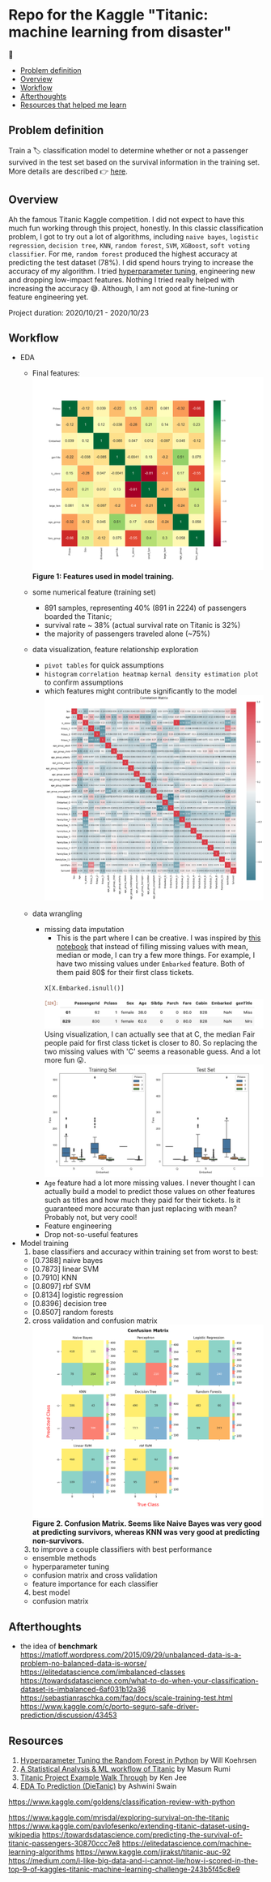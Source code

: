 # Repo for the Kaggle "Titanic: machine learning from disaster"


:open_book:
- [Problem definition](#0)
- [Overview](#1)
- [Workflow](#2)
- [Afterthoughts](#3)
- [Resources that helped me learn](#4)

## Problem definition <a id="0"></a>
Train a :label: classification model to determine whether or not a passenger survived in the test set based on the survival information in the training set. More details are described :point_right: [here](https://www.kaggle.com/c/titanic).

## Overview <a id="1"></a>
Ah the famous Titanic Kaggle competition. I did not expect to have this much fun working through this project, honestly. In this classic classification problem, I got to try out a lot of algorithms, including `naive bayes`, `logistic regression`, `decision tree`, `KNN`, `random forest`, `SVM`, `XGBoost`, `soft voting classifier`. For me, `random forest` produced the highest accuracy at predicting the test dataset (78%). I did spend hours trying to increase the accuracy of my algorithm. I tried [hyperparameter tuning][1], engineering new and dropping low-impact features. Nothing I tried really helped with increasing the accuracy :sweat_smile:. Although, I am not good at fine-tuning or feature engineering yet.

Project duration: 2020/10/21 - 2020/10/23

## Workflow <a id="2"></a>
- EDA
  - Final features:
  ![](https://github.com/zhangyang2017/kaggle-Titanic/blob/master/figures/allFeatures.png)
     **Figure 1: Features used in model training.**

  - some numerical feature (training set)
    - 891 samples, representing 40% (891 in 2224) of passengers boarded the Titanic;
    - survival rate ~ 38% (actual survival rate on Titanic is 32%)
    - the majority of passengers traveled alone (~75%)
  - data visualization, feature relationship exploration
    - `pivot tables` for quick assumptions
    - `histogram` `correlation heatmap` `kernal density estimation plot` to confirm assumptions
    - which features might contribute significantly to the model
      ![after some feature engineering](https://github.com/zhangyang2017/kaggle-Titanic/blob/master/all_fetures.png)
  - data wrangling
    - missing data imputation
      - This is the part where I can be creative. I was inspired by [this notebook][2] that instead of filling missing values with mean, median or mode, I can try a few more things. For example, I have two missing values under `Embarked` feature. Both of them paid 80$ for their first class tickets.
      ```
      X[X.Embarked.isnull()]
      ```
      ![temp](https://github.com/zhangyang2017/kaggle-Titanic/blob/master/temp.jpg)
        Using visualization, I can actually see that at C, the median Fair people paid for first class ticket is closer to 80. So replacing the two missing values with 'C' seems a reasonable guess. And a lot more fun :stuck_out_tongue:.
      ![temp2](https://github.com/zhangyang2017/kaggle-Titanic/blob/master/temp2.jpg)
    - `Age` feature had a lot more missing values. I never thought I can actually build a model to predict those values on other features such as titles and how much they paid for their tickets. Is it guaranteed more accurate than just replacing with mean? Probably not, but very cool!
    - Feature engineering
    - Drop not-so-useful features
- Model training
  1. base classifiers and accuracy within training set from worst to best:
    - [0.7388] naive bayes
    - [0.7873] linear SVM
    - [0.7910] KNN
    - [0.8097] rbf SVM
    - [0.8134] logistic regression
    - [0.8396] decision tree
    - [0.8507] random forests 
  2. cross validation and confusion matrix
    ![](https://github.com/zhangyang2017/kaggle-Titanic/blob/master/figures/basicModelconfusionMatrix2.png)
    **Figure 2. Confusion Matrix. Seems like Naive Bayes was very good at predicting survivors, whereas KNN was very good at predicting non-survivors.**
  3. to improve a couple classifiers with best performance
    - ensemble methods
    - hyperparameter tuning
    - confusion matrix and cross validation
    - feature importance for each classifier
  4. best model
    - confusion matrix

## Afterthoughts <a id="3"></a>
- the idea of **benchmark**
https://matloff.wordpress.com/2015/09/29/unbalanced-data-is-a-problem-no-balanced-data-is-worse/
https://elitedatascience.com/imbalanced-classes
https://towardsdatascience.com/what-to-do-when-your-classification-dataset-is-imbalanced-6af031b12a36
https://sebastianraschka.com/faq/docs/scale-training-test.html
https://www.kaggle.com/c/porto-seguro-safe-driver-prediction/discussion/43453

## Resources <a id="4"></a>

[1]: <https://towardsdatascience.com/hyperparameter-tuning-the-random-forest-in-python-using-scikit-learn-28d2aa77dd74> (Hyperparameter Tuning the Random Forest in Python by Will Koehrsen)
[2]: <https://www.kaggle.com/masumrumi/a-statistical-analysis-ml-workflow-of-titanic#Part-3.-Visualization-and-Feature-Relations> (A Statistical Analysis & ML workflow of Titanic by Masum Rumi)


1. [Hyperparameter Tuning the Random Forest in Python](https://towardsdatascience.com/hyperparameter-tuning-the-random-forest-in-python-using-scikit-learn-28d2aa77dd74) by Will Koehrsen
2. [A Statistical Analysis & ML workflow of Titanic](https://www.kaggle.com/masumrumi/a-statistical-analysis-ml-workflow-of-titanic#Part-3.-Visualization-and-Feature-Relations) by Masum Rumi
3. [Titanic Project Example Walk Through](https://www.kaggle.com/kenjee/titanic-project-example/comments) by Ken Jee
4. [EDA To Prediction (DieTanic)](https://www.kaggle.com/ash316/eda-to-prediction-dietanic) by Ashwini Swain




https://www.kaggle.com/goldens/classification-review-with-python

https://www.kaggle.com/mrisdal/exploring-survival-on-the-titanic
https://www.kaggle.com/pavlofesenko/extending-titanic-dataset-using-wikipedia
https://towardsdatascience.com/predicting-the-survival-of-titanic-passengers-30870ccc7e8
https://elitedatascience.com/machine-learning-algorithms
https://www.kaggle.com/jirakst/titanic-auc-92
https://medium.com/i-like-big-data-and-i-cannot-lie/how-i-scored-in-the-top-9-of-kaggles-titanic-machine-learning-challenge-243b5f45c8e9



